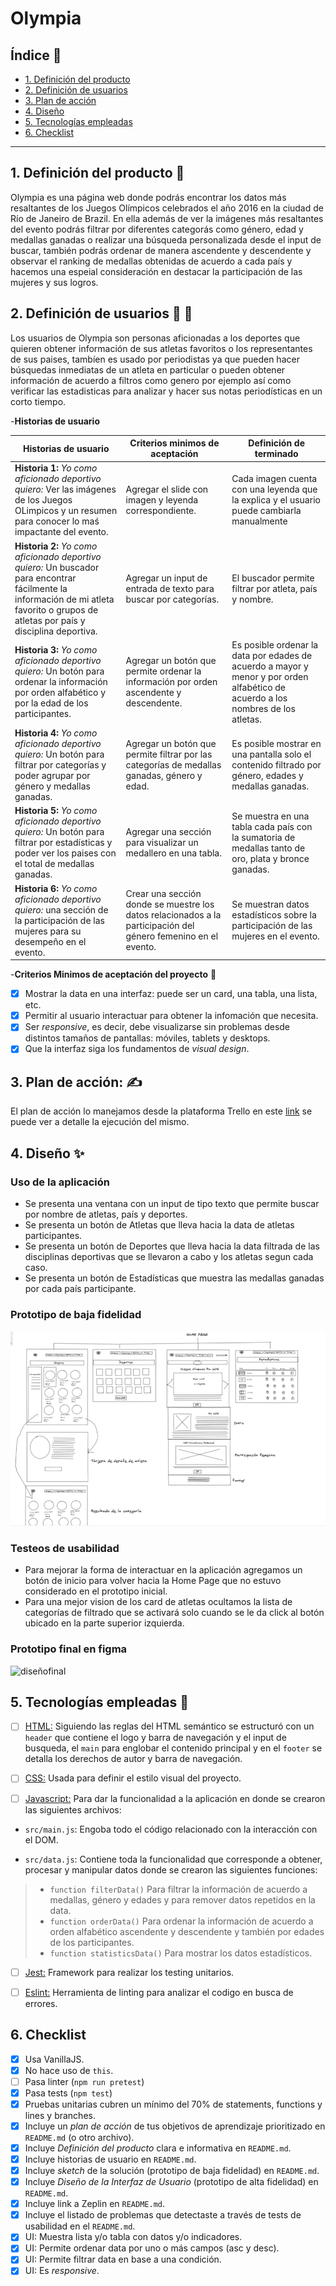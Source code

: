 # Olympia 

## Índice :page_facing_up:

* [1. Definición del producto](#1-resumen-del-proyecto)
* [2. Definición de usuarios](#2-objetivos-de-aprendizaje)
* [3. Plan de acción](#3-plan-de-accion)
* [4. Diseño](#3-diseño)
* [5. Tecnologías empleadas](#5-tecnologias-empleadas)
* [6. Checklist](#9-checklist)

***

## 1. Definición del producto :pencil:

Olympia es una página web donde podrás encontrar los datos más resaltantes de los Juegos Olímpicos celebrados el año 2016 en la ciudad de Río de Janeiro de Brazil. En ella además de ver la imágenes más resaltantes del evento podrás filtrar por diferentes categorás como género, edad y medallas ganadas o realizar una búsqueda personalizada desde el input de buscar, también podrás ordenar de manera ascendente y descendente y observar el ranking de medallas obtenidas de acuerdo a cada país y hacemos una espeial consideración en destacar la participación de las mujeres y sus logros.


## 2. Definición de usuarios :woman: :man:

Los usuarios de Olympia son personas aficionadas a los deportes que quieren obtener información de sus atletas favoritos o los representantes de sus paises, tambíen es usado por periodistas ya que pueden hacer búsquedas inmediatas de un atleta en particular o pueden obtener información de acuerdo a filtros como genero por ejemplo así como verificar las estadisticas para analizar y hacer sus notas periodísticas en un corto tiempo.

-**Historias de usuario**

| Historias de usuario | Criterios minimos de aceptación | Definición de terminado |
| -- | -- | -- |
|**Historia 1:** *Yo como aficionado deportivo quiero:* Ver las imágenes de los Juegos OLimpicos y un resumen para conocer lo maś impactante del evento. |Agregar el slide con imagen y leyenda correspondiente.  | Cada imagen cuenta con una leyenda que la explica y el usuario puede cambiarla manualmente|
|**Historia 2:** *Yo como aficionado deportivo quiero:* Un buscador para encontrar fácilmente la información de mi atleta favorito o grupos de atletas por país y disciplina deportiva.|Agregar un input de entrada de texto para buscar por categorías.|El buscador permite filtrar por atleta, país y nombre.|
|**Historia 3:** *Yo como aficionado deportivo quiero:* Un botón para ordenar la información por orden alfabético y por la edad de los participantes. |Agregar un botón que permite ordenar la información por orden ascendente y descendente.| Es posible ordenar la data por edades de acuerdo a mayor y menor y por orden alfabético de acuerdo a los nombres de los atletas. |
|**Historia 4:** *Yo como aficionado deportivo quiero:* Un botón para filtrar por categorías y poder agrupar por género y medallas ganadas.|Agregar un botón que permite filtrar por las categorías de medallas ganadas, género y edad.| Es posible mostrar en una pantalla solo el contenido filtrado por género, edades y medallas ganadas.|
|**Historia 5:** *Yo como aficionado deportivo quiero:* Un botón para filtrar por estadísticas y  poder ver los paises con el total de medallas ganadas.  |Agregar una sección para visualizar un medallero en una tabla.| Se muestra en una tabla cada país con la sumatoria de medallas tanto de oro, plata y bronce ganadas.|
|**Historia 6:** *Yo como aficionado deportivo quiero:* una sección de la participación de las mujeres para su desempeño en el evento.|Crear una sección donde se muestre los datos relacionados a la participación del género femenino en el evento.  | Se muestran datos estadísticos sobre la participación de las mujeres en el evento.|


-**Criterios Minimos de aceptación del proyecto** :wrench:
- [x] Mostrar la data en una interfaz: puede ser un card, una tabla, una lista,
   etc.
- [x] Permitir al usuario interactuar para obtener la infomación que necesita.
- [x] Ser _responsive_, es decir, debe visualizarse sin problemas desde distintos
   tamaños de pantallas: móviles, tablets y desktops.
- [x] Que la interfaz siga los fundamentos de _visual design_.

## 3. Plan de acción: :writing_hand:

El plan de acción lo manejamos desde la plataforma Trello en este [link](https://trello.com/b/RwY7grMN/sprint-4) se puede ver a detalle la ejecución del mismo.

## 4. Diseño :sparkles: 

### Uso de la aplicación  
- Se presenta una ventana con un input de tipo texto que permite buscar por nombre de atletas, país y deportes.
- Se presenta un botón de Atletas que lleva hacia la data de atletas participantes.
- Se presenta un botón de Deportes que lleva hacia la data filtrada de las disciplinas deportivas que se llevaron a cabo y los atletas segun cada caso.
- Se presenta un botón de Estadísticas que muestra las medallas ganadas por cada país participante.

### Prototipo de baja fidelidad
![sitemap](https://github.com/margaZM/LIM015-data-lovers/blob/main/src/images/prototipo-baja-fidelidad.png?raw=true)

### Testeos de usabilidad
- Para mejorar la forma de interactuar en la aplicación agregamos un botón de inicio para volver hacia la Home Page que no estuvo considerado en el prototipo inicial.
- Para una mejor vision de los card de atletas ocultamos la lista de categorías de filtrado que se activará solo cuando se le da click al botón ubicado en la parte superior izquierda.

### Prototipo final en figma

![diseñofinal](https://github.com/yesireth/LIM015-data-lovers/blob/main/src/images/Prototipo%20de%20alta%20fidelidad.JPG?raw=true)

## 5. Tecnologías empleadas :hammer:

- [ ] [HTML:](https://developer.mozilla.org/es/docs/Web/HTML) Siguiendo las reglas del HTML semántico se estructuró con un `header` que contiene el logo y barra de navegación y el input de busqueda, el `main` para englobar el contenido principal y en el `footer` se detalla los derechos de autor y barra de navegación.

- [ ] [CSS:](https://developer.mozilla.org/es/docs/Web/CSS) Usada para definir el estilo visual del proyecto.

- [ ] [Javascript:](https://developer.mozilla.org/es/docs/Web/JavaScript) Para dar la funcionalidad a la aplicación en donde se crearon las siguientes archivos:

- `src/main.js`: Engoba todo el código relacionado con la interacción con el DOM.

- `src/data.js`: Contiene toda la funcionalidad que corresponde a obtener, procesar y manipular datos donde se crearon las siguientes funciones:

> - `function filterData()` Para filtrar la información de acuerdo a medallas, género y edades y para remover datos repetidos en la data.
> - `function orderData()` Para ordenar la información de acuerdo a orden alfabético ascendente y descendente y también por edades de los participantes.
> - `function statisticsData()` Para mostrar los datos estadísticos.

- [ ]  [Jest:](https://jestjs.io/docs/es-ES/getting-started) Framework para realizar los testing unitarios.

- [ ]  [Eslint:](https://jestjs.io/docs/es-ES/getting-started) Herramienta de linting para analizar el codigo en busca de errores.

## 6. Checklist
* [x] Usa VanillaJS.
* [x] No hace uso de `this`.
* [ ] Pasa linter (`npm run pretest`)
* [x] Pasa tests (`npm test`)
* [x] Pruebas unitarias cubren un mínimo del 70% de statements, functions y
  lines y branches.
* [x] Incluye un _plan de acción_ de tus objetivos de aprendizaje prioritizado en `README.md` (o otro archivo).
* [x] Incluye _Definición del producto_ clara e informativa en `README.md`.
* [x] Incluye historias de usuario en `README.md`.
* [x] Incluye _sketch_ de la solución (prototipo de baja fidelidad) en
  `README.md`.
* [x] Incluye _Diseño de la Interfaz de Usuario_ (prototipo de alta fidelidad)
  en `README.md`.
* [x] Incluye link a Zeplin en `README.md`.
* [x] Incluye el listado de problemas que detectaste a través de tests de
  usabilidad en el `README.md`.
* [x] UI: Muestra lista y/o tabla con datos y/o indicadores.
* [x] UI: Permite ordenar data por uno o más campos (asc y desc).
* [x] UI: Permite filtrar data en base a una condición.
* [x] UI: Es _responsive_.